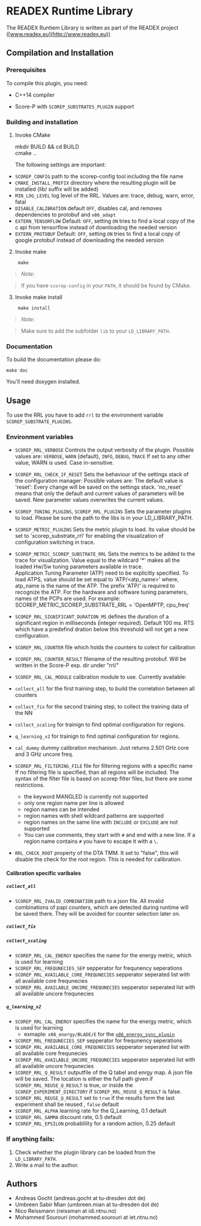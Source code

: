 # READEX Runtime Library

The READEX Runtiem Library is written as part of the READEX project
([www.readex.eu](http://www.readex.eu))


## Compilation and Installation

### Prerequisites

To compile this plugin, you need:

* C++14 compiler

* Score-P with `SCOREP_SUBSTRATES_PLUGIN` support

### Building and installation

1. Invoke CMake

    mkdir BUILD && cd BUILD  
    cmake ..

   The following settings are important:
   
* `SCOREP_CONFIG` path to the scorep-config tool including the file name
* `CMAKE_INSTALL_PREFIX` directory where the resulting plugin will be installed (lib/ suffix will be added)
* `MIN_LOG_LEVEL` log level of the RRL. Values are: trace, debug, warn, error, fatal
* `DISABLE_CALIBRATION` default `OFF`, disables cal, and removes dependencies to protobuf and `x86_adapt`
* `EXTERN_TENSORFLOW` Default: `OFF`, setting `ON` tries to find a local copy of the c api from tensorflow instead of downloading the needed version
* `EXTERN_PROTOBUF` Default: `OFF`, setting `ON` tries to find a local copy of google protobuf instead of downloading the needed version
  
2. Invoke make

        make

> *Note:*

> If you have `scorep-config` in your `PATH`, it should be found by CMake.

3. Invoke make install

        make install

> *Note:*

> Make sure to add the subfolder `lib` to your `LD_LIBRARY_PATH`.

### Documentation

To build the documentation please do:

    make doc
    
You'll need doxygen installed.

## Usage

To use the RRL you have to add `rrl` to the environment
variable `SCOREP_SUBSTRATE_PLUGINS`.


### Environment variables

* `SCOREP_RRL_VERBOSE` 
    Controls the output verbosity of the plugin. Possible values are:
    `VERBOSE`, `WARN` (default), `INFO`, `DEBUG`, `TRACE`
    If set to any other value, WARN is used. Case in-sensitive.

* `SCOREP_RRL_CHECK_IF_RESET`
    Sets the behaviour of the settings stack of the configuration manager:
    Possible values are:
    The default value is 'reset': Every change will be saved on the settings stack.
    'no_reset' means that only the default and current values of parameters will be saved.
    New parameter values overwrites the current values.
    
* `SCOREP_TUNING_PLUGINS`, `SCOREP_RRL_PLUGINS`
    Sets the parameter plugins to load. Please be sure the path to the libs is
    in your LD_LIBRARY_PATH.
    
* `SCOREP_METRIC_PLUGINS`
	Sets the metric plugin to load. Its value should be set to 'scorep_substrate_rrl' 
	for enabling the visualization of configuration switching in trace.
	
* `SCOREP_METRIC_SCOREP_SUBSTRATE_RRL`
	Sets the metrics to be added to the trace for visualization. Value equal to the wildcard '*' 
	makes all the loaded Hw/Sw tuning parameters available in trace.  
	Application Tuning Parameter (ATP) need to be explicitly specified.	
	To load ATPS, value should be set equal to 'ATP/<atp_name>' 
	where, atp_name is the name of the ATP. The prefix 'ATP/' is required to recognize the ATP.
	For the hardware and software tuning parameters, names of the PCPs are used.
	For example: SCOREP_METRIC_SCOREP_SUBSTRATE_RRL = 'OpenMPTP, cpu_freq'
	
* `SCOREP_RRL_SIGNIFICANT_DURATION_MS` defines the duration of a significant region in milliseconds (integer required). Default 100 ms.
    RTS which have a predefind dration below this threshold will not get a new configuration.    

* `SCOREP_RRL_COUNTER` file which holds the counters to colect for calibration

* `SCOREP_RRL_COUNTER_RESULT` filename of the resulting protobuf. Will be written in the Score-P exp. dir under "rrl/"

* `SCOREP_RRL_CAL_MODULE` calibration module to use. Currently available:
 * `collect_all` for the first training step, to build the correlation between all counters
 * `collect_fix` for the second training step, to collect the training data of the NN
 * `collect_scaling` for trainign to find optimal configuration for regions.
 * `q_learning_v2` for trainign to find optimal configuration for regions.
 * `cal_dummy` dummy calibration mechanism. Just returns 2.501 GHz core and 3 GHz uncore freq.

* `SCOREP_RRL_FILTERING_FILE` file for filtering regions with a specific name  
    If no filtering file is specified, than all regions will be included.
    The syntax of the filter file is based on scorep filter files, but there are some restrictions.
    * the keyword MANGLED is currently not supported
    * only one region name per line is allowed 
    * region names can be intended 
    * region names with shell wildcard patterns are supported
    * region names on the same line with `INCLUDE` or `EXCLUDE` are not supported
	* You can use comments, they start with `#` and end with a new line. If a region name contains `#` you have to escape it with a `\`. 

	
* `RRL_CHECK_ROOT` property of the DTA TMM. It set to "false", this will disable the check for the root region. This is needed for calibration.

#### Calibration specific varibales

##### `collect_all`
* `SCOREP_RRL_IVALID_COMBINATION`
    path to a json file. All invalid combinations of papi counters, which are detected during
    runtime will be saved there. They will be avoided for counter selection later on.

##### `collect_fix`

##### `collect_scaling`
* `SCOREP_RRL_CAL_ENERGY` specifies the name for the energy metric, which is used for learning
* `SCOREP_RRL_FREQUNECIES_SEP` sepperator for frequnency seperations
* `SCOREP_RRL_AVAILABLE_CORE_FREQUNECIES` sepperator seperated list with all available core frequnecies
* `SCOREP_RRL_AVAILABLE_UNCORE_FREQUNECIES` sepperator seperated list with all available uncore frequnecies

##### `q_learning_v2`
* `SCOREP_RRL_CAL_ENERGY` specifies the name for the energy metric, which is used for learning
    * exmaple: `x86_energy/BLADE/E` for the [`x86_energy_sync_plugin`](https://github.com/score-p/scorep_plugin_x86_energy) 
* `SCOREP_RRL_FREQUNECIES_SEP` sepperator for frequnency seperations
* `SCOREP_RRL_AVAILABLE_CORE_FREQUNECIES` sepperator seperated list with all available core frequnecies
* `SCOREP_RRL_AVAILABLE_UNCORE_FREQUNECIES` sepperator seperated list with all available uncore frequnecies
* `SCOREP_RRL_Q_RESULT`
    outputfile of the Q tabel and enrgy map. A json file will be saved.
    The location is either the full path given if `SCOREP_RRL_REUSE_Q_RESULT` is true,
    or inside the `SCOREP_EXPERIMENT_DIRECTORY` if `SCOREP_RRL_REUSE_Q_RESULT` is false.
* `SCOREP_RRL_REUSE_Q_RESULT`
    set to `true` if the results form the last experiment shall be reused , `false` default 
* `SCOREP_RRL_ALPHA`
    learning rate for the Q_Learning, 0.1 default
* `SCOREP_RRL_GAMMA`
    discount rate, 0.5 default
* `SCOREP_RRL_EPSILON`
    probablility for a random action, 0.25 default


### If anything fails:

1. Check whether the plugin library can be loaded from the `LD_LIBRARY_PATH`.
2. Write a mail to the author.

## Authors

* Andreas Gocht (andreas.gocht at tu-dresden dot de)
* Umbreen Sabir Mian (umbreen.mian at tu-dresden dot de)
* Nico Reissmann (reissman at idi.ntnu.no)
* Mohammed Sourouri (mohammed.sourouri at iet.ntnu.no)

